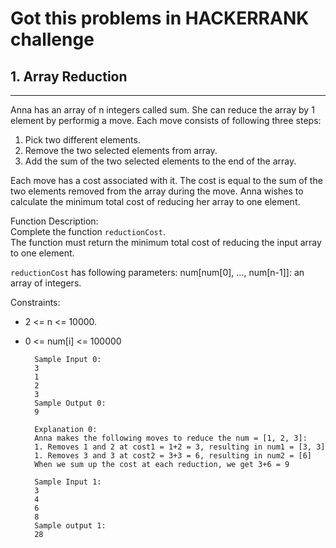 # Got this problems in HACKERRANK challenge


## 1. Array Reduction
-----


Anna has an array of n integers called sum.
She can reduce the array by 1 element by performig a move.
Each move consists of following three steps:
1. Pick two different elements.
2. Remove the two selected elements from array.
3. Add the sum of the two selected elements to the end of the array.

Each move has a cost associated with it.
The cost is equal to the sum of the two elements removed from the array during the move.
Anna wishes to calculate the minimum total cost of reducing her array to one element.

Function Description:   
Complete the function `reductionCost`.   
The function must return the minimum total cost of reducing the input array to one element.   

`reductionCost` has following parameters:
num[num[0], ..., num[n-1]]: an array of integers.

Constraints:  
- 2 <= n <= 10000.
- 0 <= num[i] <= 100000

		Sample Input 0:
		3
		1
		2
		3
		Sample Output 0:
		9
		
		Explanation 0:
		Anna makes the following moves to reduce the num = [1, 2, 3]:
		1. Removes 1 and 2 at cost1 = 1+2 = 3, resulting in num1 = [3, 3]
		1. Removes 3 and 3 at cost2 = 3+3 = 6, resulting in num2 = [6]
		When we sum up the cost at each reduction, we get 3+6 = 9
		
		Sample Input 1:
		3
		4
		6
		8
		Sample output 1:
		28
		